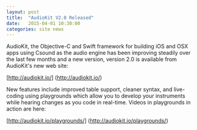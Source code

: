 ```yaml
---
layout: post
title:  "AudioKit V2.0 Released"
date:   2015-04-01 10:30:00
categories: site news
---
```


AudioKit, the Objective-C and Swift framework for building iOS and OSX apps using Csound as the audio engine has been improving steadily over the last few months and a new version, version 2.0 is available from AudioKit's new web site:

[http://audiokit.io/] (http://audiokit.io/)

New features include improved table support, cleaner syntax, and live-coding using playgrounds which allow you to develop your instruments while hearing changes as you code in real-time.  Videos in playgrounds in action are here:

[http://audiokit.io/playgrounds/] (http://audiokit.io/playgrounds/)
